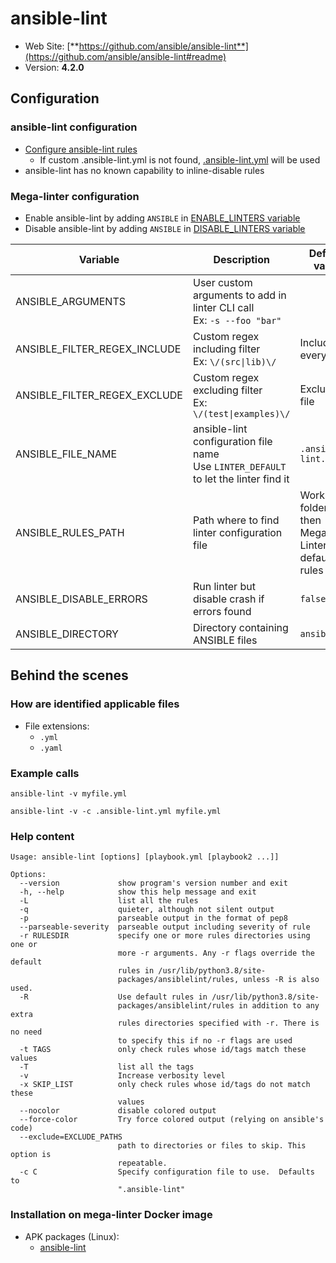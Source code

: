 <!-- markdownlint-disable MD033 MD041 -->
<!-- Generated by .automation/build.py, please do not update manually -->
# ansible-lint

- Web Site: [**https://github.com/ansible/ansible-lint**](https://github.com/ansible/ansible-lint#readme)
- Version: **4.2.0**

## Configuration

### ansible-lint configuration

- [Configure ansible-lint rules](https://github.com/ansible/ansible-lint#configuration-file)
  - If custom .ansible-lint.yml is not found, [.ansible-lint.yml](https://github.com/nvuillam/mega-linter/tree/master/TEMPLATES/.ansible-lint.yml) will be used
- ansible-lint has no known capability to inline-disable rules

### Mega-linter configuration

- Enable ansible-lint by adding `ANSIBLE` in [ENABLE_LINTERS variable](https://github.com/nvuillam/mega-linter#activation-and-deactivation)
- Disable ansible-lint by adding `ANSIBLE` in [DISABLE_LINTERS variable](https://github.com/nvuillam/mega-linter#activation-and-deactivation)

| Variable | Description | Default value |
| ----------------- | -------------- | -------------- |
| ANSIBLE_ARGUMENTS | User custom arguments to add in linter CLI call<br/>Ex: `-s --foo "bar"` |  |
| ANSIBLE_FILTER_REGEX_INCLUDE | Custom regex including filter<br/>Ex: `\/(src\|lib)\/` | Include every file |
| ANSIBLE_FILTER_REGEX_EXCLUDE | Custom regex excluding filter<br/>Ex: `\/(test\|examples)\/` | Exclude no file |
| ANSIBLE_FILE_NAME | ansible-lint configuration file name</br>Use `LINTER_DEFAULT` to let the linter find it | `.ansible-lint.yml` |
| ANSIBLE_RULES_PATH | Path where to find linter configuration file | Workspace folder, then Mega-Linter default rules |
| ANSIBLE_DISABLE_ERRORS | Run linter but disable crash if errors found | `false` |
| ANSIBLE_DIRECTORY | Directory containing ANSIBLE files | `ansible` |

## Behind the scenes

### How are identified applicable files

- File extensions:
  - `.yml`
  - `.yaml`


### Example calls

```shell
ansible-lint -v myfile.yml
```

```shell
ansible-lint -v -c .ansible-lint.yml myfile.yml
```


### Help content

```shell
Usage: ansible-lint [options] [playbook.yml [playbook2 ...]]

Options:
  --version             show program's version number and exit
  -h, --help            show this help message and exit
  -L                    list all the rules
  -q                    quieter, although not silent output
  -p                    parseable output in the format of pep8
  --parseable-severity  parseable output including severity of rule
  -r RULESDIR           specify one or more rules directories using one or
                        more -r arguments. Any -r flags override the default
                        rules in /usr/lib/python3.8/site-
                        packages/ansiblelint/rules, unless -R is also used.
  -R                    Use default rules in /usr/lib/python3.8/site-
                        packages/ansiblelint/rules in addition to any extra
                        rules directories specified with -r. There is no need
                        to specify this if no -r flags are used
  -t TAGS               only check rules whose id/tags match these values
  -T                    list all the tags
  -v                    Increase verbosity level
  -x SKIP_LIST          only check rules whose id/tags do not match these
                        values
  --nocolor             disable colored output
  --force-color         Try force colored output (relying on ansible's code)
  --exclude=EXCLUDE_PATHS
                        path to directories or files to skip. This option is
                        repeatable.
  -c C                  Specify configuration file to use.  Defaults to
                        ".ansible-lint"

```

### Installation on mega-linter Docker image

- APK packages (Linux):
  - [ansible-lint](https://pkgs.alpinelinux.org/packages?branch=edge&name=ansible-lint)
